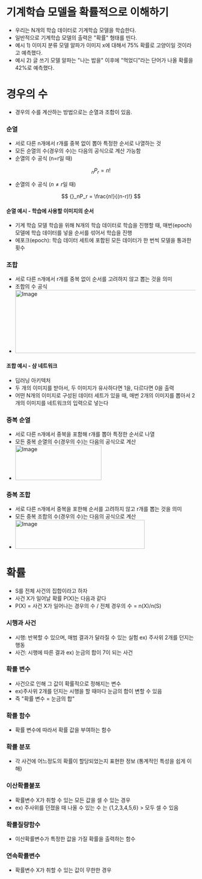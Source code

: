 # 기계학습 모델을 확률적으로 이해하기
- 우리는 N개의 학습 데이터로 기계학습 모델을 학습한다.
- 일반적으로 기계학습 모델의 출력은 "확률" 형태를 띤다.
- 예시 1) 이미지 분류 모델 알파가 이미지 x에 대해서 75% 확률로 고양이일 것이라고 예측했다.
- 예시 2) 글 쓰기 모델 알파는 "나는 밥을" 이후에 "먹었디"라는 단어가 나올 확률을 42%로 예측했다.

# 경우의 수
- 경우의 수를 계산하는 방법으로는 순열과 조합이 있음.
### 순열
- 서로 다른 n개에서 r개를 중복 없이 뽑아 특정한 순서로 나열하는 것
- 모든 순열의 수(경우의 수)는 다음의 공식으로 계산 가능함
- 순열의 수 공식 (n=r일 때)
    
$$
{}_nP_r = n!
$$

  - 순열의 수 공식 ($n \neq r$일 때)
    
$$
{}_nP_r = \frac{n!}{(n-r)!}
$$

#### 순열 예시 - 학습에 사용할 이미지의 순서
- 기계 학습 모델 학습을 위해 N개의 학습 데이터로 학습을 진행할 때, 매번(epoch) 모델에 학습 데이터를 넣을 순서를 섞어서 학습을 진행
- 에포크(epoch): 학습 데이터 세트에 포합된 모든 데이터가 한 번씩 모델을 통과한 횟수

### 조합
- 서로 다른 n개에서 r개를 중복 없이 순서를 고려하지 않고 뽑는 것을 의미
- 조합의 수 공식
- <img width="596" height="168" alt="Image" src="https://github.com/user-attachments/assets/b773aceb-6998-4461-8b57-8d99701ec7ac" />

#### 조합 예시 - 샴 네트워크
- 딥러닝 아키텍처
- 두 개의 이미지를 받아서, 두 이미지가 유사하다면 1을, 다르다면 0을 출력
- 어떤 N개의 이미지로 구성된 데이터 세트가 있을 때, 매번 2개의 이미지를 뽑아서 2개의 이미지를 네트워크의 입력으로 넣는다

### 중복 순열
- 서로 다른 n개에서 중복을 포함해 r개를 뽑아 특정한 순서로 나열
- 모든 중복 순열의 수(경우의 수)는 다음의 공식으로 계산
- <img width="229" height="93" alt="Image" src="https://github.com/user-attachments/assets/2a49fab4-ebb5-4cee-9893-7ea7e8279635" />

### 중복 조합
- 서로 다른 n개에서 중복을 포한해 순서를 고려하지 않고 r개를 뽑는 것을 의미
- 모든 중복 조합의 수(경우의 수)는 다음의 공식으로 계산
- <img width="344" height="77" alt="Image" src="https://github.com/user-attachments/assets/219f807e-9a6c-4670-af87-fb44b3ce637d" />

# 확률
- S를 전체 사건의 집합이라고 하자
- 사건 X가 일어날 확률 P(X)는 다음과 같다
- P(X) = 사건 X가 일어나는 경우의 수 / 전체 경우의 수 = n(X)/n(S)

### 시행과 사건
- 시행: 반복할 수  있으며, 매범 결과가 달라질 수 있는 실험 ex) 주사위 2개를 던지는 행동
- 사건: 시행에 따른 결과 ex) 눈금의 합이 7이 되는 사건

### 확률 변수
- 사건으로 인해 그 값이 확률적으로 정해지는 변수
- ex)주사위 2개를 던지는 시행을 할 때마다 눈금의 합이 변할 수 있음
- 즉 "확률 변수 = 눈금의 합"

### 확률 함수
- 확률 변수에 따라서 확률 값을 부여하는 함수

### 확률 분포
- 각 사건에 어느정도의 확률이 할당되었는지 표현한 정보 (통계적인 특성을 쉽게 이해)

### 이산확률붙포
- 확률변수 X가 취할 수 있는 모든 값을 셀 수 있는 경우
- ex) 주사위를 던졌을 때 나올 수 있는 수 는 {1,2,3,4,5,6} > 모두 셀 수 있음

### 확률질량함수
- 이산확률변수가 특정한 값을 가질 확률을 출력하는 함수

### 연속확률변수
- 확률변수 X가 취할 수 있는 값이 무한한 경우

